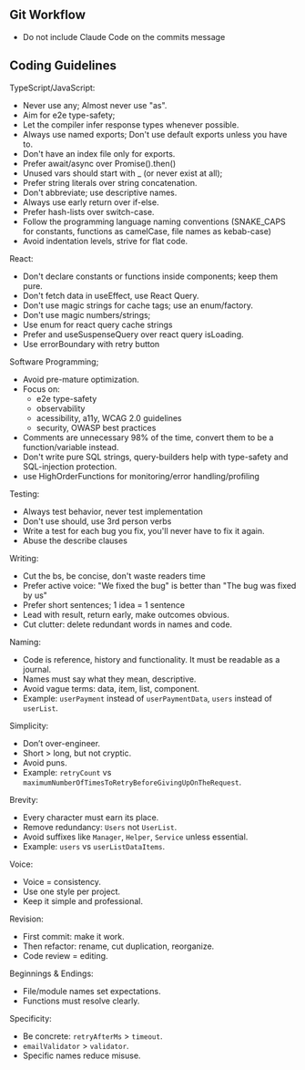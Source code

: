 ## Git Workflow
- Do not include Claude Code on the commits message

## Coding Guidelines
TypeScript/JavaScript:
- Never use any; Almost never use "as".
- Aim for e2e type-safety;
- Let the compiler infer response types whenever possible.
- Always use named exports; Don't use default exports unless you have to.
- Don't have an index file only for exports.
- Prefer await/async over Promise().then()
- Unused vars should start with _ (or never exist at all);
- Prefer string literals over string concatenation.
- Don't abbreviate; use descriptive names.
- Always use early return over if-else.
- Prefer hash-lists over switch-case.
- Follow the programming language naming conventions (SNAKE_CAPS for constants, functions as camelCase, file names as kebab-case)
- Avoid indentation levels, strive for flat code.

React:
- Don't declare constants or functions inside components; keep them pure.
- Don't fetch data in useEffect, use React Query.
- Don't use magic strings for cache tags; use an enum/factory.
- Don't use magic numbers/strings;
- Use enum for react query cache strings
- Prefer <Suspense> and useSuspenseQuery over react query isLoading.
- Use errorBoundary with retry button

Software Programming;
- Avoid pre-mature optimization.
- Focus on:
  - e2e type-safety
  - observability
  - acessibility, a11y, WCAG 2.0 guidelines
  - security, OWASP best practices
- Comments are unnecessary 98% of the time, convert them to be a function/variable instead.
- Don't write pure SQL strings, query-builders help with type-safety and SQL-injection protection.
- use HighOrderFunctions for monitoring/error handling/profiling

Testing:
- Always test behavior, never test implementation
- Don't use should, use 3rd person verbs
- Write a test for each bug you fix, you'll never have to fix it again.
- Abuse the describe clauses

Writing:
- Cut the bs, be concise, don't waste readers time
- Prefer active voice: "We fixed the bug" is better than "The bug was fixed by us"
- Prefer short sentences; 1 idea = 1 sentence
- Lead with result, return early, make outcomes obvious.
- Cut clutter: delete redundant words in names and code.

Naming:
- Code is reference, history and functionality. It must be readable as a journal.
- Names must say what they mean, descriptive.
- Avoid vague terms: data, item, list, component.
- Example: `userPayment` instead of `userPaymentData`, `users` instead of `userList`.

Simplicity:
- Don’t over-engineer.
- Short > long, but not cryptic.
- Avoid puns.
- Example: `retryCount` vs `maximumNumberOfTimesToRetryBeforeGivingUpOnTheRequest`.

Brevity:
- Every character must earn its place.
- Remove redundancy: `Users` not `UserList`.
- Avoid suffixes like `Manager`, `Helper`, `Service` unless essential.
- Example: `users` vs `userListDataItems`.

Voice:
- Voice = consistency.
- Use one style per project.
- Keep it simple and professional.

Revision:
- First commit: make it work.
- Then refactor: rename, cut duplication, reorganize.
- Code review = editing.

Beginnings & Endings:
- File/module names set expectations.
- Functions must resolve clearly.

Specificity:
- Be concrete: `retryAfterMs` > `timeout`.
- `emailValidator` > `validator`.
- Specific names reduce misuse.